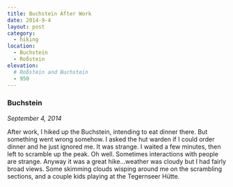 ```yaml
---
title: Buchstein After Work
date: 2014-9-4
layout: post
category:
  - hiking
location:
  - Buchstein
  - Roßstein
elevation:
  # Roßstein and Buchstein
  - 950
---
```


### Buchstein
_September 4, 2014_

After work, I hiked up the Buchstein, intending to eat dinner there. But
something went wrong somehow. I asked the hut warden if I could order dinner and
he just ignored me. It was strange. I waited a few minutes, then left to
scramble up the peak. Oh well. Sometimes interactions with people are
strange. Anyway it was a great hike...weather was cloudy but I had fairly broad
views. Some skimming clouds wisping around me on the scrambling sections, and a
couple kids playing at the Tegernseer Hütte.
